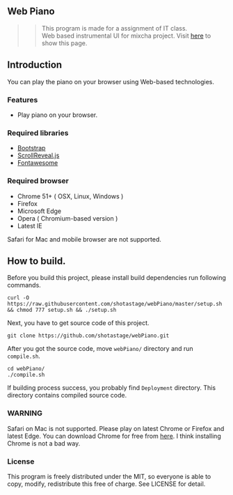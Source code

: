 Web Piano
------------------------------------

>>This program is made for a assignment of IT class.  
Web based instrumental UI for mixcha project.
Visit [here](https://web.sfc.keio.ac.jp/~t16440ss/webPiano/) to show this page.  


## Introduction
You can play the piano on your browser using Web-based technologies.  


### Features
- Play piano on your browser.


### Required libraries
- [Bootstrap](http://getbootstrap.com)
- [ScrollReveal.js](https://scrollrevealjs.org)
- [Fontawesome](http://fontawesome.io)



### Required browser 

- Chrome 51+ ( OSX, Linux, Windows )
- Firefox
- Microsoft Edge
- Opera ( Chromium-based version )
- Latest IE

Safari for Mac and mobile browser are not supported.

## How to build.
Before you build this project, please install build dependencies run following commands.

```
curl -O https://raw.githubusercontent.com/shotastage/webPiano/master/setup.sh && chmod 777 setup.sh && ./setup.sh
```

Next, you have to get source code of this project.

```
git clone https://github.com/shotastage/webPiano.git
```

After you got the source code, move `webPiano/` directory and run `compile.sh`.

```
cd webPiano/
./compile.sh
```

If building process success, you probably find `Deployment` directory. This directory contains compiled source code.


### WARNING
Safari on Mac is not supported. Please play on latest Chrome or Firefox and latest Edge. 
You can download Chrome for free from [here](https://www.google.co.jp/chrome/browser/desktop/).
I think installing Chrome is not a bad way.


### License 
This program is freely distributed under the MIT, so everyone is able to copy, modify, redistribute this free of charge. See LICENSE for detail.
